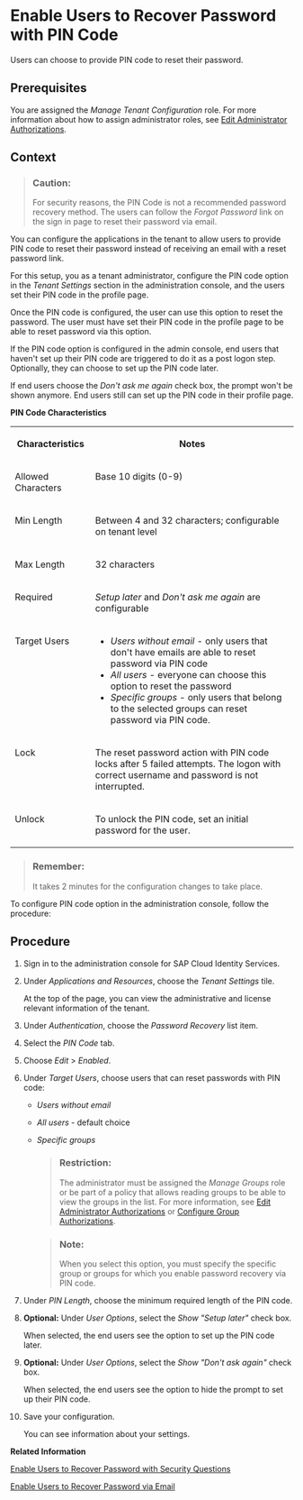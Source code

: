 <!-- loio046a2352009f45b9a87eb9dc7478a8df -->

# Enable Users to Recover Password with PIN Code

Users can choose to provide PIN code to reset their password.



<a name="loio046a2352009f45b9a87eb9dc7478a8df__prereq_vnp_bcg_ppb"/>

## Prerequisites

You are assigned the *Manage Tenant Configuration* role. For more information about how to assign administrator roles, see [Edit Administrator Authorizations](edit-administrator-authorizations-86ee374.md).



## Context

> ### Caution:  
> For security reasons, the PIN Code is not a recommended password recovery method. The users can follow the *Forgot Password* link on the sign in page to reset their password via email.

You can configure the applications in the tenant to allow users to provide PIN code to reset their password instead of receiving an email with a reset password link.

For this setup, you as a tenant administrator, configure the PIN code option in the *Tenant Settings* section in the administration console, and the users set their PIN code in the profile page.

Once the PIN code is configured, the user can use this option to reset the password. The user must have set their PIN code in the profile page to be able to reset password via this option.

If the PIN code option is configured in the admin console, end users that haven't set up their PIN code are triggered to do it as a post logon step. Optionally, they can choose to set up the PIN code later.

If end users choose the *Don't ask me again* check box, the prompt won't be shown anymore. End users still can set up the PIN code in their profile page.

**PIN Code Characteristics**


<table>
<tr>
<th valign="top">

Characteristics

</th>
<th valign="top">

Notes

</th>
</tr>
<tr>
<td valign="top">

Allowed Characters

</td>
<td valign="top">

Base 10 digits \(0-9\)

</td>
</tr>
<tr>
<td valign="top">

Min Length

</td>
<td valign="top">

Between 4 and 32 characters; configurable on tenant level

</td>
</tr>
<tr>
<td valign="top">

Max Length

</td>
<td valign="top">

32 characters

</td>
</tr>
<tr>
<td valign="top">

Required

</td>
<td valign="top">

*Setup later* and *Don't ask me again* are configurable

</td>
</tr>
<tr>
<td valign="top">

Target Users

</td>
<td valign="top">

-   *Users without email* - only users that don't have emails are able to reset password via PIN code
-   *All users* - everyone can choose this option to reset the password
-   *Specific groups* - only users that belong to the selected groups can reset password via PIN code.



</td>
</tr>
<tr>
<td valign="top">

Lock

</td>
<td valign="top">

The reset password action with PIN code locks after 5 failed attempts. The logon with correct username and password is not interrupted.

</td>
</tr>
<tr>
<td valign="top">

Unlock

</td>
<td valign="top">

To unlock the PIN code, set an initial password for the user.

</td>
</tr>
</table>

> ### Remember:  
> It takes 2 minutes for the configuration changes to take place.

To configure PIN code option in the administration console, follow the procedure:



## Procedure

1.  Sign in to the administration console for SAP Cloud Identity Services.

2.  Under *Applications and Resources*, choose the *Tenant Settings* tile.

    At the top of the page, you can view the administrative and license relevant information of the tenant.

3.  Under *Authentication*, choose the *Password Recovery* list item.

4.  Select the *PIN Code* tab.

5.  Choose *Edit* \> *Enabled*.

6.  Under *Target Users*, choose users that can reset passwords with PIN code:

    -   *Users without email*
    -   *All users* - default choice
    -   *Specific groups*

        > ### Restriction:  
        > The administrator must be assigned the *Manage Groups* role or be part of a policy that allows reading groups to be able to view the groups in the list. For more information, see [Edit Administrator Authorizations](edit-administrator-authorizations-86ee374.md) or [Configure Group Authorizations](configure-group-authorizations-7a09cad.md).

        > ### Note:  
        > When you select this option, you must specify the specific group or groups for which you enable password recovery via PIN code.


7.  Under *PIN Length*, choose the minimum required length of the PIN code.

8.  **Optional:** Under *User Options*, select the *Show "Setup later"* check box.

    When selected, the end users see the option to set up the PIN code later.

9.  **Optional:** Under *User Options*, select the *Show "Don't ask again"* check box.

    When selected, the end users see the option to hide the prompt to set up their PIN code.

10. Save your configuration.

    You can see information about your settings.


**Related Information**  


[Enable Users to Recover Password with Security Questions](enable-users-to-recover-password-with-security-questions-d9ae898.md "Users can choose to answer security questions to reset their password.")

[Enable Users to Recover Password via Email](enable-users-to-recover-password-via-email-5b9f909.md "Users can choose to receive a link via email to reset their password.")

